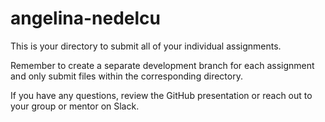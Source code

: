 # angelina-nedelcu

This is your directory to submit all of your individual assignments.

Remember to create a separate development branch for each assignment and only
submit files within the corresponding directory.

If you have any questions, review the GitHub presentation or reach out to your
group or mentor on Slack.
